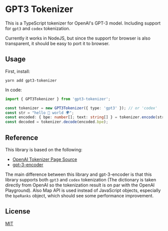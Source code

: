 # GPT3 Tokenizer

This is a TypeScript tokenizer for OpenAI's GPT-3 model. Including support for `gpt3` and `codex` tokenization.

Currently it works in NodeJS, but since the support for browser is also transparent, it should be easy to port it to browser.

## Usage

First, install:

```shell
yarn add gpt3-tokenizer
```

In code:

```typescript
import { GPT3Tokenizer } from 'gpt3-tokenizer';

const tokenizer = new GPT3Tokenizer({ type: 'gpt3' }); // or 'codex'
const str = "hello 👋 world 🌍";
const encoded: { bpe: number[]; text: string[] } = tokenizer.encode(str);
const decoded = tokenizer.decode(encoded.bpe);
```

## Reference

This library is based on the following:
- [OpenAI Tokenizer Page Source](https://beta.openai.com/tokenizer?view=bpe)
- [gpt-3-encoder](https://github.com/latitudegames/GPT-3-Encoder)

The main difference between this library and gpt-3-encoder is that this library supports both `gpt3` and `codex` tokenization (The dictionary is taken directly from OpenAI so the tokenization result is on par with the OpenAI Playground). Also Map API is used instead of JavaScript objects, especially the `bpeRanks` object, which should see some performance improvement.

## License

[MIT](./LICENSE)